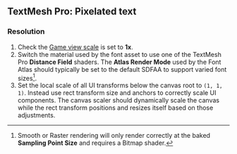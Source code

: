 ## TextMesh Pro: Pixelated text
### Resolution
1. Check the [Game view scale](../Interface/Game%20View/Game%20View%20Zoom.md) is set to **1x**.
2. Switch the material used by the font asset to use one of the TextMesh Pro **Distance Field** shaders. The **Atlas Render Mode** used by the Font Atlas should typically be set to the default SDFAA to support varied font sizes[^1].
3. Set the local scale of all UI transforms below the canvas root to `(1, 1, 1)`. Instead use rect transform size and anchors to correctly scale UI components. The canvas scaler should dynamically scale the canvas while the rect transform positions and resizes itself based on those adjustments.

[^1]: Smooth or Raster rendering will only render correctly at the baked **Sampling Point Size** and requires a Bitmap shader.
